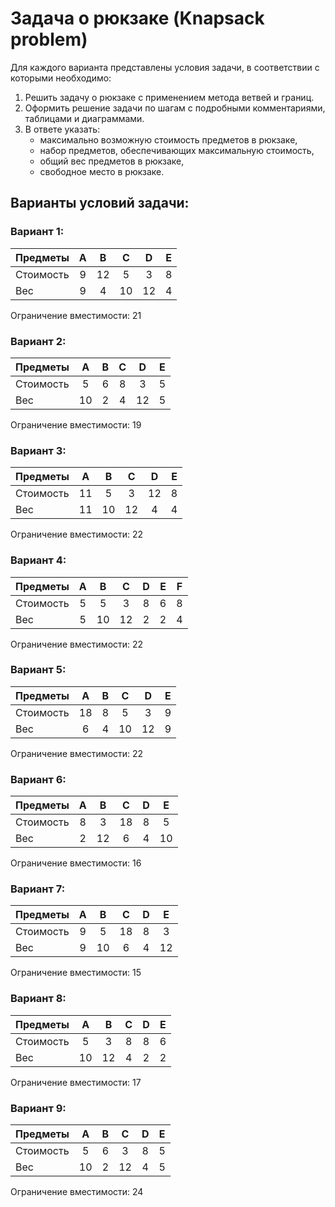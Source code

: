# Задача о рюкзаке (Knapsack problem)
Для каждого варианта представлены условия задачи, в соответствии с которыми необходимо: 
1. Решить задачу о рюкзаке с применением метода ветвей и границ.
2. Оформить решение задачи по шагам с подробными комментариями, таблицами и диаграммами.
3. В ответе указать:
   - максимально возможную стоимость предметов в рюкзаке,
   - набор предметов, обеспечивающих максимальную стоимость,
   - общий вес предметов в рюкзаке,
   - свободное место в рюкзаке.

## Варианты условий задачи:
### Вариант 1:

| Предметы  | A | B  | C  | D  | E |
|:----------|:-:|:--:|:--:|:--:|:-:|
| Стоимость | 9 | 12 | 5  | 3  | 8 |
| Вес       | 9 | 4  | 10 | 12 | 4 |

Ограничение вместимости: 21

### Вариант 2:

| Предметы  |  A  | B | C | D  | E |
|:----------|:---:|:-:|:-:|:--:|:-:|
| Стоимость |  5  | 6 | 8 | 3  | 5 |
| Вес       | 10  | 2 | 4 | 12 | 5 |

Ограничение вместимости: 19

### Вариант 3: 

| Предметы  | A  | B  | C  | D  | E |
|:----------|:--:|:--:|:--:|:--:|:-:|
| Стоимость | 11 | 5  | 3  | 12 | 8 |
| Вес       | 11 | 10 | 12 | 4  | 4 |

Ограничение вместимости: 22

### Вариант 4: 

| Предметы  | A | B  |  C  | D | E | F |
|:----------|:-:|:--:|:---:|:-:|:-:|:-:|
| Стоимость | 5 | 5  |  3  | 8 | 6 | 8 |
| Вес       | 5 | 10 | 12  | 2 | 2 | 4 |

Ограничение вместимости: 22

### Вариант 5: 

| Предметы  | A  | B | C  | D  | E |
|:----------|:--:|:-:|:--:|:--:|:-:|
| Стоимость | 18 | 8 | 5  | 3  | 9 |
| Вес       | 6  | 4 | 10 | 12 | 9 |

Ограничение вместимости: 22

### Вариант 6:

| Предметы  | A | B  | C  | D | E  |
|:----------|:-:|:--:|:--:|:-:|:--:|
| Стоимость | 8 | 3  | 18 | 8 | 5  |
| Вес       | 2 | 12 | 6  | 4 | 10 |

Ограничение вместимости: 16

### Вариант 7:

| Предметы  | A | B  | C  | D | E  |
|:----------|:-:|:--:|:--:|:-:|:--:|
| Стоимость | 9 | 5  | 18 | 8 | 3  |
| Вес       | 9 | 10 | 6  | 4 | 12 |

Ограничение вместимости: 15

### Вариант 8:

| Предметы  |  A  | B  | C | D | E |
|:----------|:---:|:--:|:-:|:-:|:-:|
| Стоимость |  5  | 3  | 8 | 8 | 6 |
| Вес       | 10  | 12 | 4 | 2 | 2 |

Ограничение вместимости: 17


### Вариант 9:

| Предметы  |  A  | B |  C  | D | E |
|:----------|:---:|:-:|:---:|:-:|:-:|
| Стоимость |  5  | 6 |  3  | 8 | 5 |
| Вес       | 10  | 2 | 12  | 4 | 5 |

Ограничение вместимости: 24
